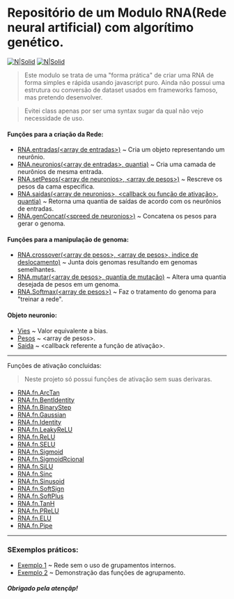 # Repositório de um Modulo RNA(Rede neural artificial) com algorítimo genético.

[![N|Solid](https://cdn.discordapp.com/attachments/631607183301148672/724397007170568313/paypal.png)](https://www.paypal.com/cgi-bin/webscr?cmd=_donations&business=fabinhoec2210@gmail.com&item_name=F%C3%A1bio&currency_code=BRL)  [![N|Solid](https://cdn.discordapp.com/attachments/631607183301148672/724397005543178270/picpay.png)](https://app.picpay.com/user/smuu)

> Este modulo se trata de uma "forma prática" de criar uma RNA de forma simples e rápida usando javascript puro.
> Ainda não possui uma estrutura ou conversão de dataset usados em frameworks famoso, mas pretendo desenvolver.

> Evitei class apenas por ser uma syntax sugar da qual não vejo necessidade de uso.

#### Funções para a criação da Rede:
- [RNA.entradas(\<array de entradas>)](/RNA/index.js#L45) ~ Cria um objeto representando um neurônio.
- [RNA.neuronios(\<array de entradas>, quantia)](/RNA/index.js#L79) ~ Cria uma camada de neurônios de mesma entrada.
- [RNA.setPesos(\<array de neuronios>, \<array de pesos>)](/RNA/index.js#L84) ~ Rescreve os pesos da cama especifica.
- [RNA.saidas(\<array de neuronios>, \<callback ou função de ativação>, quantia)](/RNA/index.js#L80) ~ Retorna uma quantia de saídas de acordo com os neurônios de entradas.
- [RNA.genConcat(\<spreed de neuronios>)](/RNA/index.js#L87) ~ Concatena os pesos para gerar o genoma.


#### Funções para a manipulação de genoma:
- [RNA.crossover(\<array de pesos>, \<array de pesos>, indice de deslocamento)](/RNA/index.js#L74) ~ Junta dois genomas resultando em genomas semelhantes.
- [RNA.mutar(\<array de pesos>, quantia de mutação)](/RNA/index.js#L65) ~ Altera uma quantia desejada de pesos em um genoma.
- [RNA.Softmax(\<array de pesos>)](/RNA/index.js#L40) ~ Faz o tratamento do genoma para "treinar a rede".


#### Objeto neuronio:
- [Vies](/RNA/index.js#L49) ~ Valor equivalente a bias.
- [Pesos](/RNA/index.js#L53) ~ \<array de pesos>.
- [Saida](/RNA/index.js#L57) ~ \<callback referente a função de ativação>.

---

Funções de ativação concluidas:
> Neste projeto só possui funções de ativação sem suas derivaras.
- [RNA.fn.ArcTan](/RNA/index.js#L2)
- [RNA.fn.BentIdentity](/RNA/index.js#L3)
- [RNA.fn.BinaryStep](/RNA/index.js#L4)
- [RNA.fn.Gaussian](/RNA/index.js#L5)
- [RNA.fn.Identity](/RNA/index.js#L6)
- [RNA.fn.LeakyReLU](/RNA/index.js#L7)
- [RNA.fn.ReLU](/RNA/index.js#L8)
- [RNA.fn.SELU](/RNA/index.js#L9)
- [RNA.fn.Sigmoid](/RNA/index.js#L10)
- [RNA.fn.SigmoidRcional](/RNA/index.js#L11)
- [RNA.fn.SiLU](/RNA/index.js#L12)
- [RNA.fn.Sinc](/RNA/index.js#L13)
- [RNA.fn.Sinusoid](/RNA/index.js#L14)
- [RNA.fn.SoftSign](/RNA/index.js#L15)
- [RNA.fn.SoftPlus](/RNA/index.js#L16)
- [RNA.fn.TanH](/RNA/index.js#L17)
- [RNA.fn.PReLU](/RNA/index.js#L18)
- [RNA.fn.ELU](/RNA/index.js#L19)
- [RNA.fn.Pipe](/RNA/index.js#L20)

---
### SExemplos práticos:
- [Exemplo 1](/exemplo-1.js) ~ Rede sem o uso de grupamentos internos.
- [Exemplo 2](/exemplo-2.js) ~ Demonstração das funções de agrupamento.

##### Obrigado pela atençãp!
